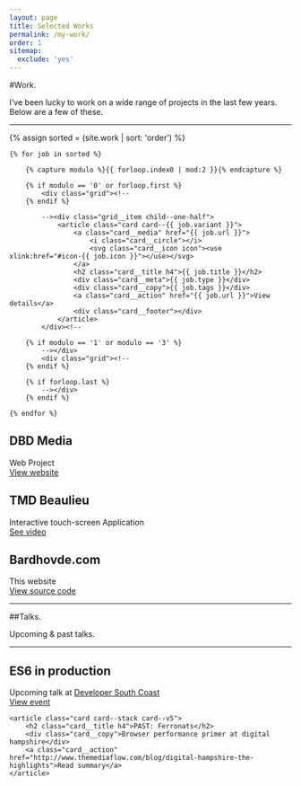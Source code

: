 ```yaml
---
layout: page
title: Selected Works
permalink: /my-work/
order: 1
sitemap:
  exclude: 'yes'
---
```



#Work.

I’ve been lucky to work on a wide range of projects in the last few years. Below are a few of these.

<hr class="hr hr--line" />

<div class="cards">
    {% assign sorted = (site.work | sort: 'order') %}
	
    {% for job in sorted %}
	
		{% capture modulo %}{{ forloop.index0 | mod:2 }}{% endcapture %}
		
		{% if modulo == '0' or forloop.first %}
			<div class="grid"><!--
		{% endif %}
		
			--><div class="grid__item child--one-half">
				<article class="card card--{{ job.variant }}">
					<a class="card__media" href="{{ job.url }}">
						<i class="card__circle"></i>
						<svg class="card__icon icon"><use xlink:href="#icon-{{ job.icon }}"></use></svg>    
					</a>
					<h2 class="card__title h4">{{ job.title }}</h2>
					<div class="card__meta">{{ job.type }}</div>
					<div class="card__copy">{{ job.tags }}</div>
					<a class="card__action" href="{{ job.url }}">View details</a>
					<div class="card__footer"></div>
				</article>
			</div><!--
		
		{% if modulo == '1' or modulo == '3' %}
			--></div>
			<div class="grid"><!--
		{% endif %}
		
		{% if forloop.last %}
			--></div>
		{% endif %}
		
	{% endfor %}
</div>

<article class="card card--stack card--v1">
	<h2 class="card__title h4">DBD Media</h2>
	<div class="card__meta">Web Project</div>
	<a class="card__action" href="http://dbdmedia.co.uk">View website</a>
</article>

<article class="card card--stack card--v2">
	<h2 class="card__title h4">TMD Beaulieu</h2>
	<div class="card__meta">Interactive touch-screen Application</div>
	<a class="card__action" href="https://www.youtube.com/watch?v=oU28FmPyJy8">See video</a>
</article>

<article class="card card--stack card--v3">
	<h2 class="card__title h4">Bardhovde.com</h2>
	<div class="card__meta">This website</div>
	<a class="card__action" href="https://github.com/bnhovde/bardhovde.com-v4">View source code</a>
</article>

---

##Talks.

Upcoming & past talks.

<hr class="hr hr--line" />

<section class="articles">
	<article class="card card--stack card--v4">
		<h2 class="card__title h4">ES6 in production</h2>
		<div class="card__copy">Upcoming talk at <a href="http://www.meetup.com/DeveloperSouthCoast/" alt="Developer South Coast">Developer South Coast</a></div>
		<a class="card__action" href="http://www.meetup.com/DeveloperSouthCoast/events/227278738/">View event</a>
	</article>
	
	<article class="card card--stack card--v5">
		<h2 class="card__title h4">PAST: Ferronats</h2>
		<div class="card__copy">Browser performance primer at digital hampshire</div>
		<a class="card__action" href="http://www.themediaflow.com/blog/digital-hampshire-the-highlights">Read summary</a>
	</article>
</section>